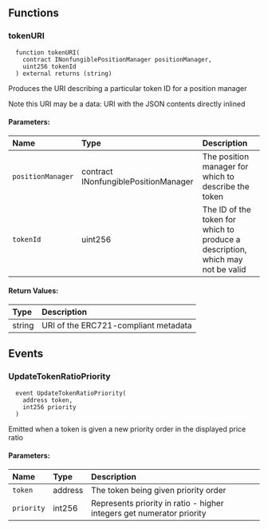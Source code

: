 


## Functions
### tokenURI
```solidity
  function tokenURI(
    contract INonfungiblePositionManager positionManager,
    uint256 tokenId
  ) external returns (string)
```
Produces the URI describing a particular token ID for a position manager

Note this URI may be a data: URI with the JSON contents directly inlined

#### Parameters:
| Name | Type | Description                                                          |
| :--- | :--- | :------------------------------------------------------------------- |
|`positionManager` | contract INonfungiblePositionManager | The position manager for which to describe the token
|`tokenId` | uint256 | The ID of the token for which to produce a description, which may not be valid

#### Return Values:
| Type          | Description                                                                  |
| :------------ | :--------------------------------------------------------------------------- |
| string | URI of the ERC721-compliant metadata
## Events
### UpdateTokenRatioPriority
```solidity
  event UpdateTokenRatioPriority(
    address token,
    int256 priority
  )
```
Emitted when a token is given a new priority order in the displayed price ratio


#### Parameters:
| Name                           | Type          | Description                                    |
| :----------------------------- | :------------ | :--------------------------------------------- |
|`token`| address | The token being given priority order
|`priority`| int256 | Represents priority in ratio - higher integers get numerator priority
